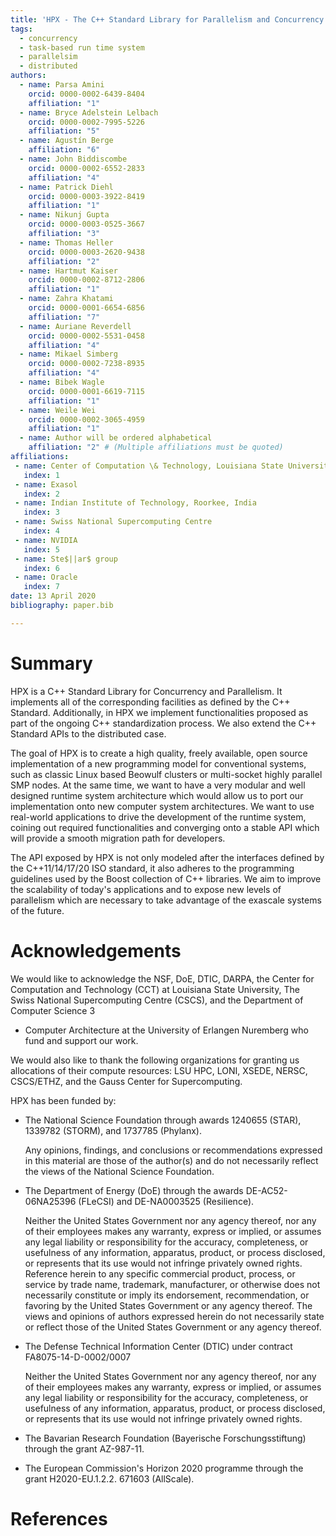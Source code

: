```yaml
---
title: 'HPX - The C++ Standard Library for Parallelism and Concurrency'
tags:
  - concurrency
  - task-based run time system
  - parallelsim
  - distributed  
authors:
  - name: Parsa Amini
    orcid: 0000-0002-6439-8404
    affiliation: "1"
  - name: Bryce Adelstein Lelbach
    orcid: 0000-0002-7995-5226
    affiliation: "5"
  - name: Agustín Berge
    affiliation: "6"
  - name: John Biddiscombe
    orcid: 0000-0002-6552-2833
    affiliation: "4"
  - name: Patrick Diehl
    orcid: 0000-0003-3922-8419
    affiliation: "1"
  - name: Nikunj Gupta
    orcid: 0000-0003-0525-3667
    affiliation: "3"
  - name: Thomas Heller
    orcid: 0000-0003-2620-9438
    affiliation: "2"
  - name: Hartmut Kaiser
    orcid: 0000-0002-8712-2806
    affiliation: "1"
  - name: Zahra Khatami
    orcid: 0000-0001-6654-6856
    affiliation: "7"
  - name: Auriane Reverdell
    orcid: 0000-0002-5531-0458
    affiliation: "4"
  - name: Mikael Simberg
    orcid: 0000-0002-7238-8935
    affiliation: "4"
  - name: Bibek Wagle
    orcid: 0000-0001-6619-7115
    affiliation: "1"
  - name: Weile Wei
    orcid: 0000-0002-3065-4959
    affiliation: "1"
  - name: Author will be ordered alphabetical 
    affiliation: "2" # (Multiple affiliations must be quoted)
affiliations:
 - name: Center of Computation \& Technology, Louisiana State University 
   index: 1
 - name: Exasol
   index: 2
 - name: Indian Institute of Technology, Roorkee, India
   index: 3
 - name: Swiss National Supercomputing Centre
   index: 4
 - name: NVIDIA
   index: 5
 - name: Ste$||ar$ group
   index: 6
 - name: Oracle
   index: 7
date: 13 April 2020
bibliography: paper.bib

---
```


# Summary

HPX is a C++ Standard Library for Concurrency and Parallelism. It implements all of the corresponding facilities as defined by the C++ Standard. Additionally, in HPX we implement functionalities proposed as part of the ongoing C++ standardization process. We also extend the C++ Standard APIs to the distributed case.

The goal of HPX is to create a high quality, freely available, open source implementation of a new programming model for conventional systems, such as classic Linux based Beowulf clusters or multi-socket highly parallel SMP nodes. At the same time, we want to have a very modular and well designed runtime system architecture which would allow us to port our implementation onto new computer system architectures. We want to use real-world applications to drive the development of the runtime system, coining out required functionalities and converging onto a stable API which will provide a smooth migration path for developers.

The API exposed by HPX is not only modeled after the interfaces defined by the C++11/14/17/20 ISO standard, it also adheres to the programming guidelines used by the Boost collection of C++ libraries. We aim to improve the scalability of today's applications and to expose new levels of parallelism which are necessary to take advantage of the exascale systems of the future.


# Acknowledgements

We would like to acknowledge the NSF, DoE, DTIC, DARPA, the Center for
Computation and Technology (CCT) at Louisiana State University, The Swiss 
National Supercomputing Centre (CSCS), and the Department of Computer Science 3 
- Computer Architecture at the University of Erlangen Nuremberg who fund and 
support our work.

We would also like to thank the following organizations for granting us
allocations of their compute resources: LSU HPC, LONI, XSEDE, NERSC, CSCS/ETHZ,
and the Gauss Center for Supercomputing.

HPX has been funded by:

- The National Science Foundation through awards 1240655 (STAR), 1339782
  (STORM), and 1737785 (Phylanx).

  Any opinions, findings, and conclusions or recommendations expressed in this
  material are those of the author(s) and do not necessarily reflect the views
  of the National Science Foundation.

- The Department of Energy (DoE) through the awards DE-AC52-06NA25396 (FLeCSI)
  and DE-NA0003525 (Resilience).

  Neither the United States Government nor any agency thereof, nor any of their
  employees makes any warranty, express or implied, or assumes any legal
  liability or responsibility for the accuracy, completeness, or usefulness of
  any information, apparatus, product, or process disclosed, or represents that
  its use would not infringe privately owned rights. Reference herein to any
  specific commercial product, process, or service by trade name, trademark,
  manufacturer, or otherwise does not necessarily constitute or imply its
  endorsement, recommendation, or favoring by the United States Government or
  any agency thereof. The views and opinions of authors expressed herein do not
  necessarily state or reflect those of the United States Government or any
  agency thereof.

- The Defense Technical Information Center (DTIC) under contract
  FA8075-14-D-0002/0007

  Neither the United States Government nor any agency thereof, nor any of their
  employees makes any warranty, express or implied, or assumes any legal
  liability or responsibility for the accuracy, completeness, or usefulness of
  any information, apparatus, product, or process disclosed, or represents that
  its use would not infringe privately owned rights.

- The Bavarian Research Foundation (Bayerische Forschungsstiftung) through the
  grant AZ-987-11.

- The European Commission's Horizon 2020 programme through the grant
  H2020-EU.1.2.2. 671603 (AllScale).

# References
